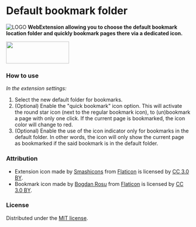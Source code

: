 
# Default bookmark folder

![LOGO](https://github.com/teddy-gustiaux/default-bookmark-folder/raw/master/icons/default-bookmark-folder-24.png)
**WebExtension allowing you to choose the default bookmark location folder and quickly bookmark pages there via a dedicated icon.**

<a href="https://addons.mozilla.org/en-US/firefox/addon/default-bookmark-folder/">
<img border="0" src="https://addons.cdn.mozilla.net/static/img/addons-buttons/AMO-button_1.png" width="172" height="60">
</a>

### How to use

*In the extension settings:*

1. Select the new default folder for bookmarks.
2. (Optional) Enable the "quick bookmark" icon option.
This will activate the round star icon (next to the regular bookmark icon), to (un)bookmark a page with only one click. If the current page is bookmarked, the icon color will change to red.  
3. (Optional) Enable the use of the icon indicator only for bookmarks in the default folder.
In other words, the icon will only show the current page as bookmarked if the said bookmark is in the default folder.

### Attribution

- Extension icon made by [Smashicons](https://www.flaticon.com/authors/smashicon) from [Flaticon](www.flaticon.com) is licensed by [CC 3.0 BY](http://creativecommons.org/licenses/by/3.0/).
- Bookmark icon  made by [Bogdan Rosu](https://www.flaticon.com/authors/bogdan-rosu) from [Flaticon](www.flaticon.com) is licensed by [CC 3.0 BY](http://creativecommons.org/licenses/by/3.0/).

### License

Distributed under the [MIT license](http://opensource.org/licenses/MIT).